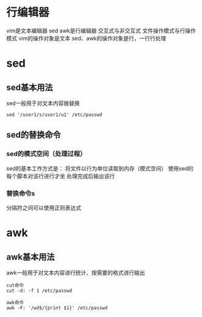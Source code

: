 # 行编辑器
vim是文本编辑器
sed awk是行编辑器
交互式与非交互式
文件操作模式与行操作模式
vim的操作对象是文本
sed、awk的操作对象是行，一行行处理
# sed
## sed基本用法
sed一般用于对文本内容做替换
```
sed '/user1/s/user1/u1' /etc/passwd
```
## sed的替换命令
### sed的模式空间（处理过程）
sed的基本工作方式是：
将文件以行为单位读取到内存（模式空间）
使用sed的每个脚本对该行进行才坐
处理完成后输出该行
### 替换命令s
分隔符之间可以使用正则表达式
# awk
## awk基本用法
awk一般用于对文本内容进行统计、按需要的格式进行输出
```
cut命令
cut -d: -f 1 /etc/passwd

awk命令
awk -F: '/wd$/{print $1}' /etc/passwd
```